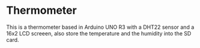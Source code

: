 # Thermometer
This is a thermometer based in Arduino UNO R3 with a DHT22 sensor and a 16x2 LCD screeen, also store the temperature and the humidity into the SD card.
